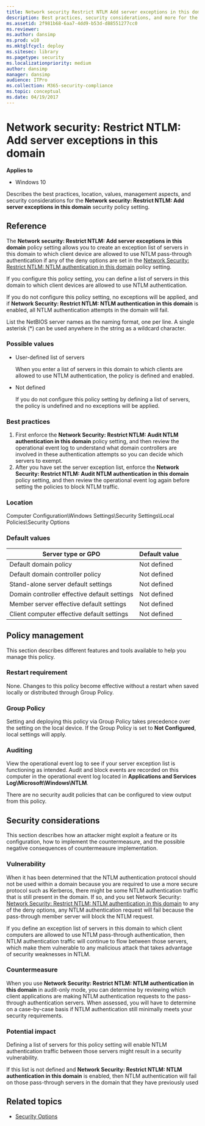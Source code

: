 ```yaml
---
title: Network security Restrict NTLM Add server exceptions in this domain (Windows 10)
description: Best practices, security considerations, and more for the security policy setting, Network security Restrict NTLM Add server exceptions in this domain.
ms.assetid: 2f981b68-6aa7-4dd9-b53d-d88551277cc0
ms.reviewer:
ms.author: dansimp
ms.prod: w10
ms.mktglfcycl: deploy
ms.sitesec: library
ms.pagetype: security
ms.localizationpriority: medium
author: dansimp
manager: dansimp
audience: ITPro
ms.collection: M365-security-compliance
ms.topic: conceptual
ms.date: 04/19/2017
---
```


# Network security: Restrict NTLM: Add server exceptions in this domain

**Applies to**
-   Windows 10

Describes the best practices, location, values, management aspects, and security considerations for the **Network security: Restrict NTLM: Add server exceptions in this domain** security policy setting.

## Reference

The **Network security: Restrict NTLM: Add server exceptions in this domain** policy setting allows you to create an exception list of servers in this domain to which client device are allowed to use NTLM pass-through authentication if any of the deny options are set in the [Network Security: Restrict NTLM: NTLM authentication in this domain](network-security-restrict-ntlm-ntlm-authentication-in-this-domain.md) policy setting.

If you configure this policy setting, you can define a list of servers in this domain to which client devices are allowed to use NTLM authentication.

If you do not configure this policy setting, no exceptions will be applied, and if **Network Security: Restrict NTLM: NTLM authentication in this domain** is enabled, all NTLM authentication attempts in the domain will fail.

List the NetBIOS server names as the naming format, one per line. A single asterisk (\*) can be used anywhere in the string as a wildcard character.

### Possible values

-   User-defined list of servers

    When you enter a list of servers in this domain to which clients are allowed to use NTLM authentication, the policy is defined and enabled.

-   Not defined

    If you do not configure this policy setting by defining a list of servers, the policy is undefined and no exceptions will be applied.

### Best practices

1.  First enforce the **Network Security: Restrict NTLM: Audit NTLM authentication in this domain** policy setting, and then review the operational event log to understand what domain controllers are involved in these authentication attempts so you can decide which servers to exempt.
2.  After you have set the server exception list, enforce the **Network Security: Restrict NTLM: Audit NTLM authentication in this domain** policy setting, and then review the operational event log again before setting the policies to block NTLM traffic.

### Location

Computer Configuration\\Windows Settings\\Security Settings\\Local Policies\\Security Options

### Default values

| Server type or GPO | Default value |
| - | - |
| Default domain policy| Not defined |
| Default domain controller policy | Not defined|
| Stand-alone server default settings | Not defined|
| Domain controller effective default settings | Not defined|
| Member server effective default settings | Not defined|
| Client computer effective default settings | Not defined|

## Policy management

This section describes different features and tools available to help you manage this policy.

### Restart requirement

None. Changes to this policy become effective without a restart when saved locally or distributed through Group Policy.

### Group Policy

Setting and deploying this policy via Group Policy takes precedence over the setting on the local device. If the Group Policy is set to **Not Configured**, local settings will apply.

### Auditing

View the operational event log to see if your server exception list is functioning as intended. Audit and block events are recorded on this computer in the operational event log located in **Applications and Services Log\\Microsoft\\Windows\\NTLM**.

There are no security audit policies that can be configured to view output from this policy.

## Security considerations

This section describes how an attacker might exploit a feature or its configuration, how to implement the countermeasure, and the possible negative consequences of countermeasure implementation.

### Vulnerability

When it has been determined that the NTLM authentication protocol should not be used within a domain because you are required to use a more secure protocol such as Kerberos, there might be some NTLM authentication traffic that is still present in the domain. If so, and you set Network Security:
[Network Security: Restrict NTLM: NTLM authentication in this domain](network-security-restrict-ntlm-ntlm-authentication-in-this-domain.md) to any of the deny options, any NTLM authentication request will fail because the pass-through member server will block the NTLM request.

If you define an exception list of servers in this domain to which client computers are allowed to use NTLM pass-through authentication, then NTLM authentication traffic will continue to flow between those servers, which make them vulnerable to any malicious attack that takes advantage of security
weaknesses in NTLM.

### Countermeasure

When you use **Network Security: Restrict NTLM: NTLM authentication in this domain** in audit-only mode, you can determine by reviewing which client applications are making NTLM authentication requests to the pass-through authentication servers. When assessed, you will have to determine on a
case-by-case basis if NTLM authentication still minimally meets your security requirements.

### Potential impact

Defining a list of servers for this policy setting will enable NTLM authentication traffic between those servers might result in a security vulnerability.

If this list is not defined and **Network Security: Restrict NTLM: NTLM authentication in this domain** is enabled, then NTLM authentication will fail on those pass-through servers in the domain that they have previously used

## Related topics

- [Security Options](security-options.md)
